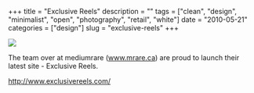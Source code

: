 +++
title = "Exclusive Reels"
description = ""
tags = ["clean", "design", "minimalist", "open", "photography", "retail", "white"]
date = "2010-05-21"
categories = ["design"]
slug = "exclusive-reels"
+++


 

  <div id="screens-thumbs" class="clearfix">
    <div class="txt-center" id="design-submission"><a href="http://www.exclusivereels.com/"><img id='bluga-thumbnail-2385' class='bluga-thumbnail large' src='//konigi.com/media/bluga/
wt4bf6ca9c8a002_large.jpg'/></a></div>  
  </div>   
<p>The team over at mediumrare (<a href="http://www.mrare.ca/" title="www.mrare.ca">www.mrare.ca</a>) are proud to launch their latest site - Exclusive Reels.</p>

<p><a href="http://www.exclusivereels.com/">http://www.exclusivereels.com/</a></p>




